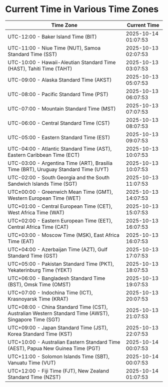 # Current Time in Various Time Zones

| Time Zone | Current Time |
|-----------|--------------|
| UTC-12:00 - Baker Island Time (BIT) | 2025-10-14 01:07:53 |
| UTC-11:00 - Niue Time (NUT), Samoa Standard Time (SST) | 2025-10-13 02:07:53 |
| UTC-10:00 - Hawaii-Aleutian Standard Time (HAST), Tahiti Time (TAHT) | 2025-10-13 03:07:53 |
| UTC-09:00 - Alaska Standard Time (AKST) | 2025-10-13 05:07:53 |
| UTC-08:00 - Pacific Standard Time (PST) | 2025-10-13 06:07:53 |
| UTC-07:00 - Mountain Standard Time (MST) | 2025-10-13 07:07:53 |
| UTC-06:00 - Central Standard Time (CST) | 2025-10-13 08:07:53 |
| UTC-05:00 - Eastern Standard Time (EST) | 2025-10-13 09:07:53 |
| UTC-04:00 - Atlantic Standard Time (AST), Eastern Caribbean Time (ECT) | 2025-10-13 10:07:53 |
| UTC-03:00 - Argentina Time (ART), Brasília Time (BRT), Uruguay Standard Time (UYT) | 2025-10-13 10:07:53 |
| UTC-02:00 - South Georgia and the South Sandwich Islands Time (SGT) | 2025-10-13 11:07:53 |
| UTC±00:00 - Greenwich Mean Time (GMT), Western European Time (WET) | 2025-10-13 14:07:53 |
| UTC+01:00 - Central European Time (CET), West Africa Time (WAT) | 2025-10-13 15:07:53 |
| UTC+02:00 - Eastern European Time (EET), Central Africa Time (CAT) | 2025-10-13 16:07:53 |
| UTC+03:00 - Moscow Time (MSK), East Africa Time (EAT) | 2025-10-13 16:07:53 |
| UTC+04:00 - Azerbaijan Time (AZT), Gulf Standard Time (GST) | 2025-10-13 17:07:53 |
| UTC+05:00 - Pakistan Standard Time (PKT), Yekaterinburg Time (YEKT) | 2025-10-13 18:07:53 |
| UTC+06:00 - Bangladesh Standard Time (BST), Omsk Time (OMST) | 2025-10-13 19:07:53 |
| UTC+07:00 - Indochina Time (ICT), Krasnoyarsk Time (KRAT) | 2025-10-13 20:07:53 |
| UTC+08:00 - China Standard Time (CST), Australian Western Standard Time (AWST), Singapore Time (SGT) | 2025-10-13 21:07:53 |
| UTC+09:00 - Japan Standard Time (JST), Korea Standard Time (KST) | 2025-10-13 22:07:53 |
| UTC+10:00 - Australian Eastern Standard Time (AEST), Papua New Guinea Time (PGT) | 2025-10-14 00:07:53 |
| UTC+11:00 - Solomon Islands Time (SBT), Vanuatu Time (VUT) | 2025-10-14 00:07:53 |
| UTC+12:00 - Fiji Time (FJT), New Zealand Standard Time (NZST) | 2025-10-14 01:07:53 |
